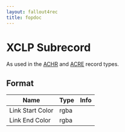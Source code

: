 ```yaml
---
layout: fallout4rec
title: fopdoc
---
```

XCLP Subrecord
==========

As used in the [ACHR](../ACHR.html) and [ACRE](../ACRE.html) record types.

## Format

Name | Type | Info
-----|------|-----
Link Start Color | rgba |
Link End Color | rgba |
